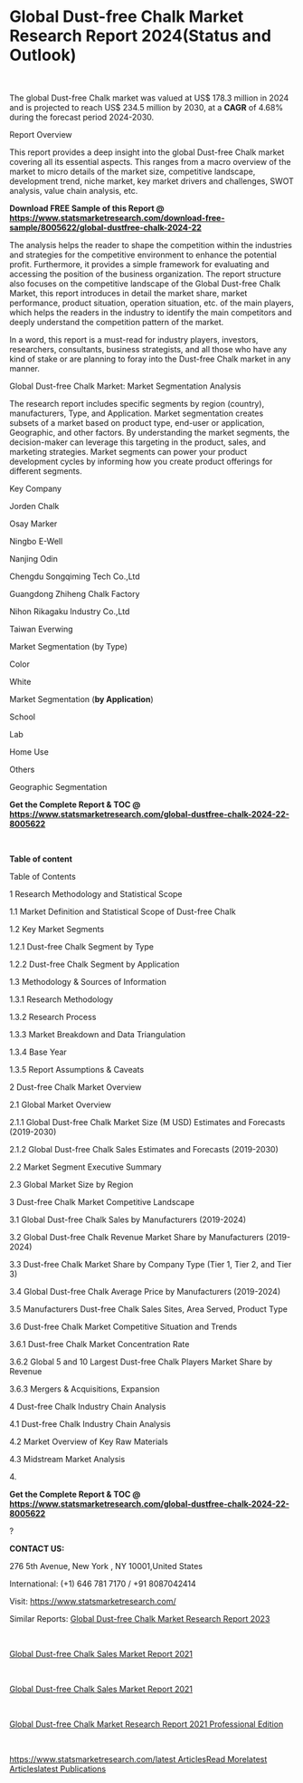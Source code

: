 <h1>Global Dust-free Chalk Market Research Report 2024(Status and Outlook)</h1><br/><p>The global Dust-free Chalk market was valued at US$ 178.3 million in 2024 and is projected to reach US$ 234.5 million by 2030, at a <strong>CAGR</strong> of 4.68% during the forecast period 2024-2030.</p>
 
 
 
 <p>Report Overview</p>
 
 
 
 <p>This report provides a deep insight into the global Dust-free Chalk market covering all its essential aspects. This ranges from a macro overview of the market to micro details of the market size, competitive landscape, development trend, niche market, key market drivers and challenges, SWOT analysis, value chain analysis, etc.</p>
 
 
 
 <p><strong>Download FREE Sample of this Report @ <a href="https://www.statsmarketresearch.com/download-free-sample/8005622/global-dustfree-chalk-2024-22">https://www.statsmarketresearch.com/download-free-sample/8005622/global-dustfree-chalk-2024-22</a></strong></p>
 
 
 
 <p>The analysis helps the reader to shape the competition within the industries and strategies for the competitive environment to enhance the potential profit. Furthermore, it provides a simple framework for evaluating and accessing the position of the business organization. The report structure also focuses on the competitive landscape of the Global Dust-free Chalk Market, this report introduces in detail the market share, market performance, product situation, operation situation, etc. of the main players, which helps the readers in the industry to identify the main competitors and deeply understand the competition pattern of the market.</p>
 
 
 
 <p>In a word, this report is a must-read for industry players, investors, researchers, consultants, business strategists, and all those who have any kind of stake or are planning to foray into the Dust-free Chalk market in any manner.</p>
 
 
 
 <p>Global Dust-free Chalk Market: Market Segmentation Analysis</p>
 
 
 
 <p>The research report includes specific segments by region (country), manufacturers, Type, and Application. Market segmentation creates subsets of a market based on product type, end-user or application, Geographic, and other factors. By understanding the market segments, the decision-maker can leverage this targeting in the product, sales, and marketing strategies. Market segments can power your product development cycles by informing how you create product offerings for different segments.</p>
 
 
 
 <p>Key Company</p>
 
 
 
 <p>Jorden Chalk</p>
 
 
 
 <p>Osay Marker</p>
 
 
 
 <p>Ningbo E-Well</p>
 
 
 
 <p>Nanjing Odin</p>
 
 
 
 <p>Chengdu Songqiming Tech Co.,Ltd</p>
 
 
 
 <p>Guangdong Zhiheng Chalk Factory</p>
 
 
 
 <p>Nihon Rikagaku Industry Co.,Ltd</p>
 
 
 
 <p>Taiwan Everwing</p>
 
 
 
 <p>Market Segmentation (by Type)</p>
 
 
 
 <p>Color</p>
 
 
 
 <p>White</p>
 
 
 
 <p>Market Segmentation (<strong>by Application</strong>)</p>
 
 
 
 <p>School</p>
 
 
 
 <p>Lab</p>
 
 
 
 <p>Home Use</p>
 
 
 
 <p>Others</p>
 
 
 
 <p>Geographic Segmentation</p>
 
 
 
 <div><b>Get the Complete Report & TOC @ <a href="https://www.statsmarketresearch.com/global-dustfree-chalk-2024-22-8005622">https://www.statsmarketresearch.com/global-dustfree-chalk-2024-22-8005622</a></b></div>
 
 
 
 <p><br />
 
 <b>Table of content</b></p>
 
 
 
 <p>Table of Contents<br />
 
 1 Research Methodology and Statistical Scope<br />
 
 1.1 Market Definition and Statistical Scope of Dust-free Chalk<br />
 
 1.2 Key Market Segments<br />
 
 1.2.1 Dust-free Chalk Segment by Type<br />
 
 1.2.2 Dust-free Chalk Segment by Application<br />
 
 1.3 Methodology & Sources of Information<br />
 
 1.3.1 Research Methodology<br />
 
 1.3.2 Research Process<br />
 
 1.3.3 Market Breakdown and Data Triangulation<br />
 
 1.3.4 Base Year<br />
 
 1.3.5 Report Assumptions & Caveats<br />
 
 2 Dust-free Chalk Market Overview<br />
 
 2.1 Global Market Overview<br />
 
 2.1.1 Global Dust-free Chalk Market Size (M USD) Estimates and Forecasts (2019-2030)<br />
 
 2.1.2 Global Dust-free Chalk Sales Estimates and Forecasts (2019-2030)<br />
 
 2.2 Market Segment Executive Summary<br />
 
 2.3 Global Market Size by Region<br />
 
 3 Dust-free Chalk Market Competitive Landscape<br />
 
 3.1 Global Dust-free Chalk Sales by Manufacturers (2019-2024)<br />
 
 3.2 Global Dust-free Chalk Revenue Market Share by Manufacturers (2019-2024)<br />
 
 3.3 Dust-free Chalk Market Share by Company Type (Tier 1, Tier 2, and Tier 3)<br />
 
 3.4 Global Dust-free Chalk Average Price by Manufacturers (2019-2024)<br />
 
 3.5 Manufacturers Dust-free Chalk Sales Sites, Area Served, Product Type<br />
 
 3.6 Dust-free Chalk Market Competitive Situation and Trends<br />
 
 3.6.1 Dust-free Chalk Market Concentration Rate<br />
 
 3.6.2 Global 5 and 10 Largest Dust-free Chalk Players Market Share by Revenue<br />
 
 3.6.3 Mergers & Acquisitions, Expansion<br />
 
 4 Dust-free Chalk Industry Chain Analysis<br />
 
 4.1 Dust-free Chalk Industry Chain Analysis<br />
 
 4.2 Market Overview of Key Raw Materials<br />
 
 4.3 Midstream Market Analysis<br />
 
 4.</p>
 
 
 
 <div><b>Get the Complete Report & TOC @ <a href="https://www.statsmarketresearch.com/global-dustfree-chalk-2024-22-8005622">https://www.statsmarketresearch.com/global-dustfree-chalk-2024-22-8005622</a></b></div>
 
 
 
 <p>? </p>
 
 
 
 <p><b>CONTACT US:</b><br />
 
 276 5th Avenue, New York , NY 10001,United States<br />
 
 International: (+1) 646 781 7170 / +91 8087042414<br />
 
 Visit: <a href="https://www.statsmarketresearch.com/">https://www.statsmarketresearch.com/</a><br />
 
 Similar Reports: <a href="https://www.statsmarketresearch.com/global-dustfree-chalk-2024-22-8005622">Global Dust-free Chalk Market Research Report 2023</a><br />
 
 <br />
 
 <a href="https://www.statsmarketresearch.com/global-dustfree-chalk-2024-22-8005622">Global Dust-free Chalk Sales Market Report 2021</a><br />
 
 <br />
 
 <a href="https://www.statsmarketresearch.com/global-dustfree-chalk-2024-22-8005622">Global Dust-free Chalk Sales Market Report 2021</a><br />
 
 <br />
 
 <a href="https://www.statsmarketresearch.com/global-dustfree-chalk-2024-22-8005622">Global Dust-free Chalk Market Research Report 2021 Professional Edition</a><br />
 
 <br />
 
 <a href="https://gyeongbokgung.com">https://www.statsmarketresearch.com/</a><a href="https://hallyeomaritime.com">latest Articles</a><a href="https://jingwansa.com">Read More</a><a href="https://nguoiviet.jp/">latest Articles</a><a href="https://www.intelmarketresearch.com/">latest Publications</a></p>